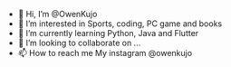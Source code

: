 - 👋 Hi, I’m @OwenKujo
- 👀 I’m interested in Sports, coding, PC game and books
- 🌱 I’m currently learning Python, Java and Flutter
- 💞️ I’m looking to collaborate on ...
- 📫 How to reach me My instagram @owenkujo

<!---
OwenKujo/OwenKujo is a ✨ special ✨ repository because its `README.md` (this file) appears on your GitHub profile.
You can click the Preview link to take a look at your changes.
--->
